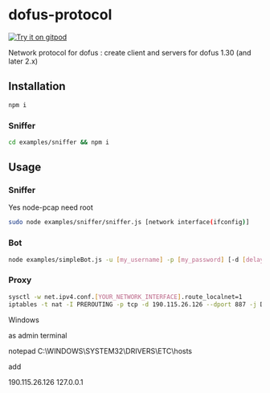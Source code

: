 
# dofus-protocol

[![Try it on gitpod](https://img.shields.io/badge/try-on%20gitpod-brightgreen.svg)](https://gitpod.io/#https://github.com/louis030195/dofus-protocol)

Network protocol for dofus : create client and servers for dofus 1.30 (and later 2.x)

## Installation

```bash
npm i
```

### Sniffer

```bash
cd examples/sniffer && npm i
```

## Usage

### Sniffer

Yes node-pcap need root

```bash
sudo node examples/sniffer/sniffer.js [network interface(ifconfig)]
```

### Bot

```bash
node examples/simpleBot.js -u [my_username] -p [my_password] [-d [delay_between_packets] default: 0]
```

### Proxy

```bash
sysctl -w net.ipv4.conf.[YOUR_NETWORK_INTERFACE].route_localnet=1
iptables -t nat -I PREROUTING -p tcp -d 190.115.26.126 --dport 887 -j DNAT --to-destination 127.0.0.1:34555
```

Windows

as admin terminal

notepad C:\WINDOWS\SYSTEM32\DRIVERS\ETC\hosts

add

190.115.26.126 127.0.0.1
